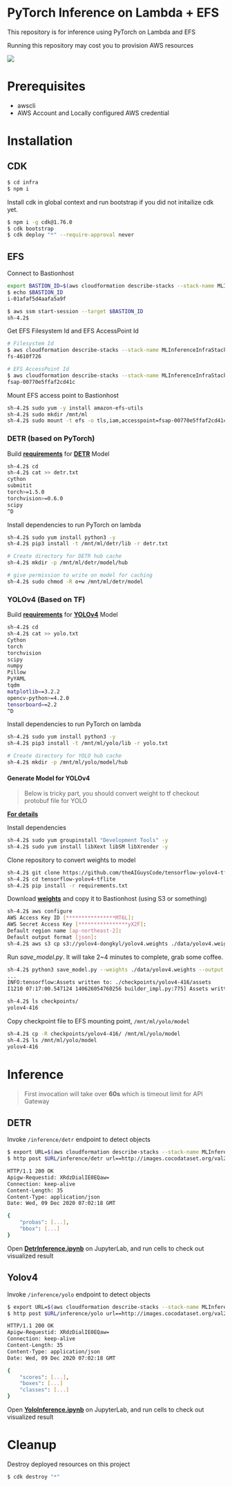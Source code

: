 # PyTorch Inference on Lambda + EFS

This repository is for inference using PyTorch on Lambda and EFS

Running this repository may cost you to provision AWS resources

<img src="img/architecture.png"/>

# Prerequisites

- awscli
- AWS Account and Locally configured AWS credential

# Installation

## CDK

```bash
$ cd infra
$ npm i
```

Install cdk in global context and run bootstrap if you did not initailize cdk yet.
```bash
$ npm i -g cdk@1.76.0
$ cdk bootstrap
$ cdk deploy "*" --require-approval never
```

## EFS
Connect to Bastionhost

```bash
export BASTION_ID=$(aws cloudformation describe-stacks --stack-name MLInferenceInfraStack --query "Stacks[0].Outputs[?ExportName=='BastionHostId'].OutputValue" --output text)
$ echo $BASTION_ID
i-01afaf5d4aafa5a9f

$ aws ssm start-session --target $BASTION_ID
sh-4.2$
```

Get EFS Filesystem Id and EFS AccessPoint Id

```bash
# Filesystem Id
$ aws cloudformation describe-stacks --stack-name MLInferenceInfraStack --query "Stacks[0].Outputs[?ExportName=='FilesystemId'].OutputValue" --output text
fs-4610f726

# EFS AccessPoint Id
$ aws cloudformation describe-stacks --stack-name MLInferenceInfraStack --query "Stacks[0].Outputs[?ExportName=='AccessPointId'].OutputValue" --output text
fsap-00770e5ffaf2cd41c
```

Mount EFS access point to Bastionhost

```bash
sh-4.2$ sudo yum -y install amazon-efs-utils
sh-4.2$ sudo mkdir /mnt/ml
sh-4.2$ sudo mount -t efs -o tls,iam,accesspoint=fsap-00770e5ffaf2cd41c fs-4610f726: /mnt/ml
```

### DETR (based on PyTorch)

Build [**requirements**](deps/detr.txt) for [**DETR**](https://github.com/facebookresearch/detr) Model

```bash
sh-4.2$ cd
sh-4.2$ cat >> detr.txt
cython
submitit
torch>=1.5.0
torchvision>=0.6.0
scipy
^D
```

Install dependencies to run PyTorch on lambda

```bash
sh-4.2$ sudo yum install python3 -y
sh-4.2$ pip3 install -t /mnt/ml/detr/lib -r detr.txt

# Create directory for DETR hub cache
sh-4.2$ mkdir -p /mnt/ml/detr/model/hub

# give permission to write on model for caching
sh-4.2$ sudo chmod -R o+w /mnt/ml/detr/model
```

### YOLOv4 (Based on TF)
Build [**requirements**](deps/yolo.txt) for [**YOLOv4**](https://github.com/theAIGuysCode/tensorflow-yolov4-tflite/) Model
```bash
sh-4.2$ cd
sh-4.2$ cat >> yolo.txt
Cython
torch
torchvision
scipy
numpy
Pillow
PyYAML
tqdm
matplotlib==3.2.2
opencv-python>=4.2.0
tensorboard==2.2
^D
```

Install dependencies to run PyTorch on lambda

```bash
sh-4.2$ sudo yum install python3 -y
sh-4.2$ pip3 install -t /mnt/ml/yolo/lib -r yolo.txt

# Create directory for YOLO hub cache
sh-4.2$ mkdir -p /mnt/ml/yolo/model/hub

```

#### Generate Model for YOLOv4

> Below is tricky part, you should convert weight to tf checkout protobuf file for YOLO

[**For details**](https://github.com/theAIGuysCode/tensorflow-yolov4-tflite/)

Install dependencies

```bash
sh-4.2$ sudo yum groupinstall "Development Tools" -y
sh-4.2$ sudo yum install libXext libSM libXrender -y
```

Clone repository to convert weights to model

```bash
sh-4.2$ git clone https://github.com/theAIGuysCode/tensorflow-yolov4-tflite/
sh-4.2$ cd tensorflow-yolov4-tflite
sh-4.2$ pip install -r requirements.txt
```

Download [**weights**](https://drive.google.com/open?id=1cewMfusmPjYWbrnuJRuKhPMwRe_b9PaT) and copy it to Bastionhost (using S3 or something)

```bash
sh-4.2$ aws configure
AWS Access Key ID [****************MT6L]: 
AWS Secret Access Key [****************yX2F]: 
Default region name [ap-northeast-2]: 
Default output format [json]:
sh-4.2$ aws s3 cp s3://yolov4-dongkyl/yolov4.weights ./data/yolov4.weights
```

Run *save_model.py*. It will take 2~4 minutes to complete, grab some coffee.

```bash
sh-4.2$ python3 save_model.py --weights ./data/yolov4.weights --output ./checkpoints/yolov4-416 --input_size 416 --model yolov4
...
INFO:tensorflow:Assets written to: ./checkpoints/yolov4-416/assets
I1210 07:17:00.547124 140626054760256 builder_impl.py:775] Assets written to: ./checkpoints/yolov4-416/assets

sh-4.2$ ls checkpoints/
yolov4-416
```

Copy checkpoint file to EFS mounting point, `/mnt/ml/yolo/model`

```bash
sh-4.2$ cp -R checkpoints/yolov4-416/ /mnt/ml/yolo/model 
sh-4.2$ ls /mnt/ml/yolo/model
yolov4-416
```

# Inference

> First invocation will take over **60s** which is timeout limit for API Gateway

## DETR

Invoke `/inference/detr` endpoint to detect objects

```bash
$ export URL=$(aws cloudformation describe-stacks --stack-name MLInferenceInfraStack --query "Stacks[0].Outputs[?ExportName=='HttpApiUrl'].OutputValue" --output text)
$ http post $URL/inference/detr url==http://images.cocodataset.org/val2017/000000039769.jpg

HTTP/1.1 200 OK
Apigw-Requestid: XRdzDialIE0EQaw=
Connection: keep-alive
Content-Length: 35
Content-Type: application/json
Date: Wed, 09 Dec 2020 07:02:18 GMT

{
    "probas": [...],
    "bbox": [...]
}
```

Open [**DetrInference.ipynb**](DetrInference.ipynb) on JupyterLab, and run cells to check out visualized result

## Yolov4

Invoke `/inference/yolo` endpoint to detect objects

```bash
$ export URL=$(aws cloudformation describe-stacks --stack-name MLInferenceInfraStack --query "Stacks[0].Outputs[?ExportName=='HttpApiUrl'].OutputValue" --output text)
$ http post $URL/inference/yolo url==http://images.cocodataset.org/val2017/000000039769.jpg

HTTP/1.1 200 OK
Apigw-Requestid: XRdzDialIE0EQaw=
Connection: keep-alive
Content-Length: 35
Content-Type: application/json
Date: Wed, 09 Dec 2020 07:02:18 GMT

{
    "scores": [...],
    "boxes": [...]
    "classes": [...]
}
```

Open [**YoloInference.ipynb**](YoloInference.ipynb) on JupyterLab, and run cells to check out visualized result

# Cleanup

Destroy deployed resources on this project

```bash
$ cdk destroy "*"
```